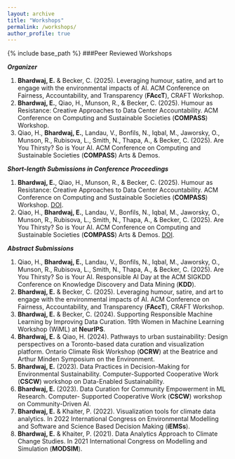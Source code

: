 ```yaml
---
layout: archive
title: "Workshops"
permalink: /workshops/
author_profile: true
---
```

{% include base_path %}
###Peer Reviewed Workshops

***Organizer***
1. **Bhardwaj, E.** & Becker, C. (2025). Leveraging humour, satire, and art to engage with the
environmental impacts of AI. ACM Conference on Fairness, Accountability, and Transparency
(**FAccT**), CRAFT Workshop.
2. **Bhardwaj, E.**, Qiao, H., Munson, R., & Becker, C. (2025). Humour as Resistance: Creative
Approaches to Data Center Accountability. ACM Conference on Computing and Sustainable
Societies (**COMPASS**) Workshop.
3. Qiao, H., **Bhardwaj, E.**, Landau, V., Bonfils, N., Iqbal, M., Jaworsky, O., Munson, R., Rubisova,
L., Smith, N., Thapa, A., & Becker, C. (2025). Are You Thirsty? So is Your AI. ACM
Conference on Computing and Sustainable Societies (**COMPASS**) Arts & Demos.

***Short-length Submissions in Conference Proceedings***
1. **Bhardwaj, E.**, Qiao, H., Munson, R., & Becker, C. (2025). Humour as Resistance: Creative
Approaches to Data Center Accountability. ACM Conference on Computing and Sustainable
Societies (**COMPASS**) Workshop. [DOI](https://doi.org/10.1145/3715335.3737682).
2. Qiao, H., **Bhardwaj, E.**, Landau, V., Bonfils, N., Iqbal, M., Jaworsky, O., Munson, R., Rubisova,
L., Smith, N., Thapa, A., & Becker, C. (2025). Are You Thirsty? So is Your AI. ACM
Conference on Computing and Sustainable Societies (**COMPASS**) Arts & Demos. [DOI](https://doi.org/10.1145/3715335.3736308).

***Abstract Submissions***
1. Qiao, H., **Bhardwaj, E.**, Landau, V., Bonfils, N., Iqbal, M., Jaworsky, O., Munson, R., Rubisova,
L., Smith, N., Thapa, A., & Becker, C. (2025). Are You Thirsty? So is Your AI. Responsible AI
Day at the ACM SIGKDD Conference on Knowledge Discovery and Data Mining (**KDD**).
2. **Bhardwaj, E.** & Becker, C. (2025). Leveraging humour, satire, and art to engage with the
environmental impacts of AI. ACM Conference on Fairness, Accountability, and Transparency
(**FAccT**), CRAFT Workshop.
3. **Bhardwaj, E.** & Becker, C. (2024). Supporting Responsible Machine Learning by Improving
Data Curation. 19th Women in Machine Learning Workshop (WiML) at **NeurIPS**.
4. **Bhardwaj, E.** & Qiao, H. (2024). Pathways to urban sustainability: Design perspectives on a
Toronto-based data curation and visualization platform. Ontario Climate Risk Workshop
(**OCRW**) at the Beatrice and Arthur Minden Symposium on the Environment.
5. **Bhardwaj, E.** (2023). Data Practices in Decision-Making for Environmental Sustainability.
Computer-Supported Cooperative Work (**CSCW**) workshop on Data-Enabled Sustainability.
6. **Bhardwaj, E.** (2023). Data Curation for Community Empowerment in ML Research. Computer-
Supported Cooperative Work (**CSCW**) workshop on Community-Driven AI.
7. **Bhardwaj, E.** & Khaiter, P. (2022). Visualization tools for climate data analytics. In 2022
International Congress on Environmental Modelling and Software and Science Based Decision
Making (**iEMSs**).
8. **Bhardwaj, E.** & Khaiter, P. (2021). Data Analytics Approach to Climate Change Studies. In
2021 International Congress on Modelling and Simulation (**MODSIM**).
